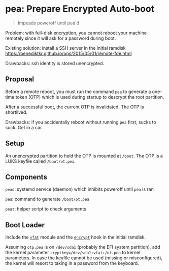 # pea: Prepare Encrypted Auto-boot

> Impeads poweroff until pea'd

Problem: with full-disk encryption, you cannot reboot your machine remotely
since it will ask for a password during boot.

Existing solution: install a SSH server in the initial ramdisk
https://benediktkr.github.io/ops/2015/05/01/remote-fde.html

Drawbacks: ssh identity is stored unencrypted.

## Proposal

Before a remote reboot, you must run the command `pea` to generate a
one-time token (OTP) which is used during startup to descrypt the root partition.

After a successful boot, the current OTP is invalidated. The OTP is shortlived.

Drawbacks: if you accidentally reboot without running `pea` first, sucks to suck. Get in a car.

## Setup

An unencrypted partition to hold the OTP is mounted at `/boot`.
The OTP is a LUKS keyfile called `/boot/ot.pea`.

## Components

`pead`: systemd service (daemon) which inhibits poweroff until `pea` is ran

`pea`: command to generate `/boot/ot.pea`

`peat`: helper script to check arguments

## Boot Loader

Include the [`vfat`](https://wiki.archlinux.org/index.php/Dm-crypt/Device_encryption#Configuring_mkinitcpio) module
and the [`encrypt`](https://wiki.archlinux.org/index.php/Dm-crypt/Encrypting_an_Entire_System#Configuring_mkinitcpio) hook
in the initial ramdisk.

Assuming `otp.pea` is on `/dev/sda1` (probably the EFI system partition),
add the kernel parameter `cryptkey=/dev/sda1:vfat:/ot.pea` to kernel parameters.
In case the keyfile cannot be used (missing or misconfigured), the kernel will
resort to taking in a password from the keyboard.
